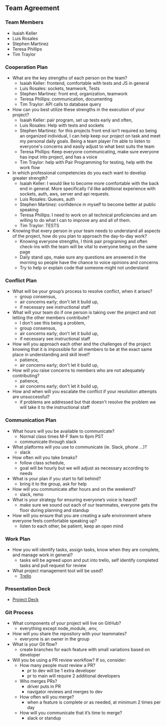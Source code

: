 ## Team Agreement

### Team Members

- Isaiah Keller
- Luis Rosales
- Stephen Martinez
- Teresa Phillips
- Tim Traylor

### Cooperation Plan

- What are the key strengths of each person on the team?
    - Isaiah Keller: frontend, comfortable with tests and JS in general
    - Luis Rosales: sockets, teamwork, Tests
    - Stephen Martinez: front end, organization, teamwork
    - Teresa Phillips: communication, documenting
    - Tim Traylor: API calls to database query
- How can you best utilize these strengths in the execution of your project?
    - Isaiah Keller: pair program, set up tests early and often,
    - Luis Rosales: Help with tests and sockets
    - Stephen Martinez: for this projects front end isn’t required so being an organized individual, I can help keep our project on task and meet my personal daily goals.  Being a team player I’m able to listen to everyone's concerns and easily adjust to what best suits the team
    - Teresa Phillips: Keep everyone communicating, make sure everyone has input into project, and has a voice
    - Tim Traylor: help with Pair Programming for testing, help with the work flow
- In which professional competencies do you each want to develop greater strength?
    - Isaiah Keller: I would like to become more comfortable with the back end in general. More specifically I'd like additional experience with sockets, auth, aws, server and api requests.
    - Luis Rosales: Queues, auth
    - Stephen Martinez: confidence in myself to become better at public speaking
    - Teresa Phillips: I need to work on all technical proficiencies and am willing to do what I can to improve any and all of them.
    - Tim Traylor: TESTS
- Knowing that every person in your team needs to understand all aspects of the project, how do you plan to approach the day-to-day work?
    - Knowing everyone strengths, I think pair programing and often check-ins with the team will be vital to everyone being on the same page
    - Daily stand ups, make sure any questions are answered in the morning so people have the chance to voice opinions and concerns
    - Try to help or explain code that someone might not understand

### Conflict Plan

- What will be your group’s process to resolve conflict, when it arises?
    - group consensus,
    - air concerns early; don't let it build up,
    - if necessary see instructional staff
- What will your team do if one person is taking over the project and not letting the other members contribute?
    - I don't see this being a problem,
    - group consensus,
    - air concerns early; don't let it build up,
    - if necessary see instructional staff
- How will you approach each other and the challenges of the project knowing that it is impossible for all members to be at the exact same place in understanding and skill level?
    - patience,
    - air concerns early; don't let it build up,
- How will you raise concerns to members who are not adequately contributing?
    - patience,
    - air concerns early; don't let it build up,
- How and when will you escalate the conflict if your resolution attempts are unsuccessful?
    - if problems are addressed but that doesn't resolve the problem we will take it to the instructional staff

### Communication Plan

- What hours will you be available to communicate?
    - Normal class times M-F 9am to 6pm PST
    - communicate through slack
- What platforms will you use to communicate (ie. Slack, phone …)?
    - slack
- How often will you take breaks?
    - follow class schedule,
    - goal will be hourly but we will adjust as necessary according to needs
- What is your plan if you start to fall behind?
    - bring it to the group, ask for help
- How will you communicate after hours and on the weekend?
    - slack, remo
- What is your strategy for ensuring everyone’s voice is heard?
    - make sure we sound out each of our teammates, everyone gets the floor during planning and standup
- How will you ensure that you are creating a safe environment where everyone feels comfortable speaking up?
    - listen to each other, be patient, keep an open mind

### Work Plan

- How you will identify tasks, assign tasks, know when they are complete, and manage work in general?
    - tasks will be agreed upon and put into trello, self identify completed tasks and pull request for review
- What project management tool will be used?
    - [Trello](https://trello.com/w/cf401team)

### Presentation Deck

- [Project Deck](https://docs.google.com/presentation/d/1sjMvWgOLFNzgRsVHPoguDWuKrk0tR04XeYjH9Z0Gr2k/edit#slide=id.g2accd1c413_3_31)

### Git Process


- What components of your project will live on GitHub?
    - everything except node_module, .env,
- How will you share the repository with your teammates?
    - everyone is an owner in the group
- What is your Git flow?
    - create branches for each feature with small variations based on developer
- Will you be using a PR review workflow? If so, consider:
    - How many people must review a PR?
        - pr to dev will be 1 extra developer
        - pr to main will require 2 additional developers
    - Who merges PRs?
        - driver puts in PR
        - navigator reviews and merges to dev
    - How often will you merge?
        - when a feature is complete or as needed, at minimum 2 times per day
    - How will you communicate that it’s time to merge?
        - slack or standup






